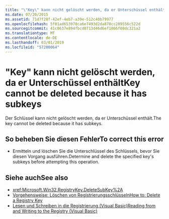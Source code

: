 ```yaml
---
title: "\"Key\" kann nicht gelöscht werden, da er Unterschüssel enthält"
ms.date: 07/20/2015
ms.assetid: 71d7f28f-42ef-4eb7-a39e-512c40b79977
ms.openlocfilehash: 5f01ad653978ca6e7493d2da878cc289556c522d
ms.sourcegitcommit: 41c0637e894fbcd0713d46d6ef1866f08dc321a2
ms.translationtype: MT
ms.contentlocale: de-DE
ms.lasthandoff: 03/01/2019
ms.locfileid: "57200064"
---
```

# <a name="key-cannot-be-deleted-because-it-has-subkeys"></a><span data-ttu-id="eb37a-102">"Key" kann nicht gelöscht werden, da er Unterschüssel enthält</span><span class="sxs-lookup"><span data-stu-id="eb37a-102">Key cannot be deleted because it has subkeys</span></span>
<span data-ttu-id="eb37a-103">Der Schlüssel kann nicht gelöscht werden, da er Unterschüssel enthält.</span><span class="sxs-lookup"><span data-stu-id="eb37a-103">The key cannot be deleted because it has subkeys.</span></span>  
  
## <a name="to-correct-this-error"></a><span data-ttu-id="eb37a-104">So beheben Sie diesen Fehler</span><span class="sxs-lookup"><span data-stu-id="eb37a-104">To correct this error</span></span>  
  
-   <span data-ttu-id="eb37a-105">Ermitteln und löschen Sie die Unterschlüssel des Schlüssels, bevor Sie diesen Vorgang ausführen.</span><span class="sxs-lookup"><span data-stu-id="eb37a-105">Determine and delete the specified key's subkeys before attempting this operation.</span></span>  
  
## <a name="see-also"></a><span data-ttu-id="eb37a-106">Siehe auch</span><span class="sxs-lookup"><span data-stu-id="eb37a-106">See also</span></span>
- <xref:Microsoft.Win32.RegistryKey.DeleteSubKey%2A>
- [<span data-ttu-id="eb37a-107">Vorgehensweise: Löschen von Registrierungsschlüsseln</span><span class="sxs-lookup"><span data-stu-id="eb37a-107">How to: Delete a Registry Key</span></span>](../../visual-basic/developing-apps/programming/computer-resources/how-to-delete-a-registry-key.md)
- [<span data-ttu-id="eb37a-108">Lesen und Schreiben in die Registrierung (Visual Basic)</span><span class="sxs-lookup"><span data-stu-id="eb37a-108">Reading from and Writing to the Registry (Visual Basic)</span></span>](../developing-apps/programming/computer-resources/reading-from-and-writing-to-the-registry.md)
